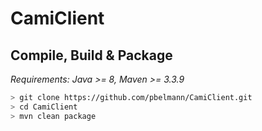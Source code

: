 # CamiClient


## Compile, Build & Package

*Requirements: Java >= 8, Maven >= 3.3.9*

~~~BASH
> git clone https://github.com/pbelmann/CamiClient.git
> cd CamiClient
> mvn clean package
~~~
